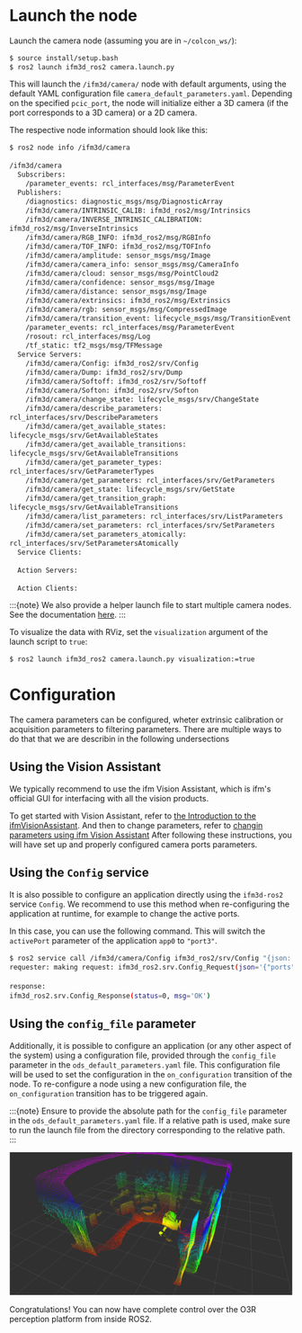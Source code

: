 # Launch the node

Launch the camera node (assuming you are in `~/colcon_ws/`):
```
$ source install/setup.bash
$ ros2 launch ifm3d_ros2 camera.launch.py
```

This will launch the `/ifm3d/camera/` node with default arguments, using the default YAML configuration file `camera_default_parameters.yaml`. Depending on the specified `pcic_port`, the node will initialize either a 3D camera (if the port corresponds to a 3D camera) or a 2D camera.

The respective node information should look like this: 

```
$ ros2 node info /ifm3d/camera

/ifm3d/camera
  Subscribers:
    /parameter_events: rcl_interfaces/msg/ParameterEvent
  Publishers:
    /diagnostics: diagnostic_msgs/msg/DiagnosticArray
    /ifm3d/camera/INTRINSIC_CALIB: ifm3d_ros2/msg/Intrinsics
    /ifm3d/camera/INVERSE_INTRINSIC_CALIBRATION: ifm3d_ros2/msg/InverseIntrinsics
    /ifm3d/camera/RGB_INFO: ifm3d_ros2/msg/RGBInfo
    /ifm3d/camera/TOF_INFO: ifm3d_ros2/msg/TOFInfo
    /ifm3d/camera/amplitude: sensor_msgs/msg/Image
    /ifm3d/camera/camera_info: sensor_msgs/msg/CameraInfo
    /ifm3d/camera/cloud: sensor_msgs/msg/PointCloud2
    /ifm3d/camera/confidence: sensor_msgs/msg/Image
    /ifm3d/camera/distance: sensor_msgs/msg/Image
    /ifm3d/camera/extrinsics: ifm3d_ros2/msg/Extrinsics
    /ifm3d/camera/rgb: sensor_msgs/msg/CompressedImage
    /ifm3d/camera/transition_event: lifecycle_msgs/msg/TransitionEvent
    /parameter_events: rcl_interfaces/msg/ParameterEvent
    /rosout: rcl_interfaces/msg/Log
    /tf_static: tf2_msgs/msg/TFMessage
  Service Servers:
    /ifm3d/camera/Config: ifm3d_ros2/srv/Config
    /ifm3d/camera/Dump: ifm3d_ros2/srv/Dump
    /ifm3d/camera/Softoff: ifm3d_ros2/srv/Softoff
    /ifm3d/camera/Softon: ifm3d_ros2/srv/Softon
    /ifm3d/camera/change_state: lifecycle_msgs/srv/ChangeState
    /ifm3d/camera/describe_parameters: rcl_interfaces/srv/DescribeParameters
    /ifm3d/camera/get_available_states: lifecycle_msgs/srv/GetAvailableStates
    /ifm3d/camera/get_available_transitions: lifecycle_msgs/srv/GetAvailableTransitions
    /ifm3d/camera/get_parameter_types: rcl_interfaces/srv/GetParameterTypes
    /ifm3d/camera/get_parameters: rcl_interfaces/srv/GetParameters
    /ifm3d/camera/get_state: lifecycle_msgs/srv/GetState
    /ifm3d/camera/get_transition_graph: lifecycle_msgs/srv/GetAvailableTransitions
    /ifm3d/camera/list_parameters: rcl_interfaces/srv/ListParameters
    /ifm3d/camera/set_parameters: rcl_interfaces/srv/SetParameters
    /ifm3d/camera/set_parameters_atomically: rcl_interfaces/srv/SetParametersAtomically
  Service Clients:

  Action Servers:

  Action Clients:

```

:::{note}
We also provide a helper launch file to start multiple camera nodes. See the documentation [here](multi_head.md).
:::

To visualize the data with RViz, set the `visualization` argument of the launch script to `true`:
```
$ ros2 launch ifm3d_ros2 camera.launch.py visualization:=true
```

# Configuration

The camera parameters can be configured, wheter extrinsic calibration or acquisition parameters to filtering parameters.
There are multiple ways to do that that we are describin in the following undersections

## Using the Vision Assistant

We typically recommend to use the ifm Vision Assistant, which is ifm's official GUI for interfacing with all the vision products.

To get started with Vision Assistant, refer to [the Introduction to the ifmVisionAssistant](https://ifm3d.com/latest/SoftwareInterfaces/iVA/introduction_and_installation.html).
And then to change parameters, refer to [changin parameters using ifm Vision Assistant](https://ifm3d.com/latest/SoftwareInterfaces/iVA/changing_parameters.html) After following these instructions, you will have set up and properly configured camera ports parameters.

## Using the `Config` service

It is also possible to configure an application directly using the `ifm3d-ros2` service `Config`.
We recommend to use this method when re-configuring the application at runtime, for example to change the active ports.

In this case, you can use the following command.
This will switch the `activePort` parameter of the application `app0` to `"port3"`.
```bash
$ ros2 service call /ifm3d/camera/Config ifm3d_ros2/srv/Config "{json: '{\"ports\":{\"port2\":{\"processing\":{\"extrinsicHeadToUser\":{\""transZ"\":1}}}}}'}"
requester: making request: ifm3d_ros2.srv.Config_Request(json='{"ports":{"port2":{"processing":{"extrinsicHeadToUser":{"transZ":1}}}}}')

response:
ifm3d_ros2.srv.Config_Response(status=0, msg='OK')

```

## Using the `config_file` parameter

Additionally, it is possible to configure an application (or any other aspect of the system) using a configuration file, provided through the `config_file` parameter in the `ods_default_parameters.yaml` file.
This configuration file will be used to set the configuration in the `on_configuration` transition of the node.
To re-configure a node using a new configuration file, the `on_configuration` transition has to be triggered again.

:::{note}
Ensure to provide the absolute path for the `config_file` parameter in the `ods_default_parameters.yaml` file. If a relative path is used, make sure to run the launch file from the directory corresponding to the relative path.
:::

![rviz1](./figures/O3R_merged_point_cloud.png)

Congratulations! You can now have complete control over the O3R perception platform from inside ROS2.
